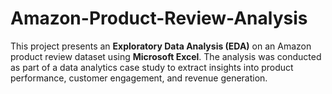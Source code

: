 # Amazon-Product-Review-Analysis
This project presents an **Exploratory Data Analysis (EDA)** on an Amazon product review dataset using **Microsoft Excel**. The analysis was conducted as part of a data analytics case study to extract insights into product performance, customer engagement, and revenue generation.
